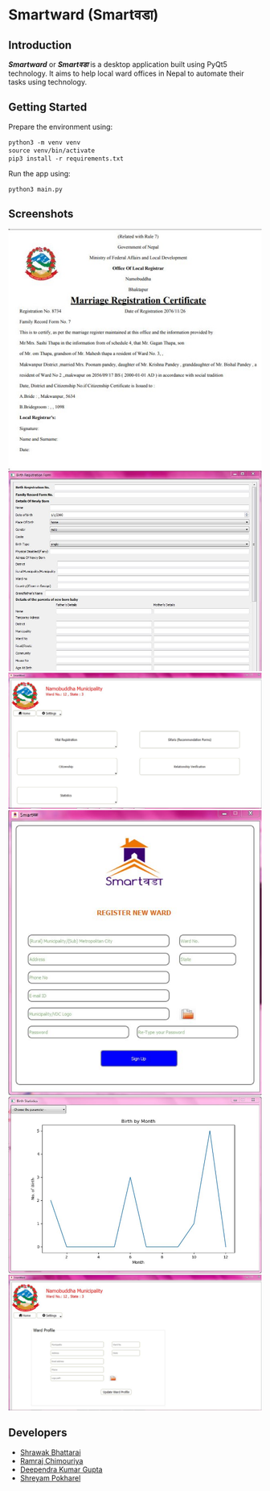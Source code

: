 # Smartward (Smartवडा)

## Introduction

***Smartward*** or ***Smartवडा*** is a desktop application built using PyQt5 technology. It aims to help local ward offices in Nepal to automate their tasks using technology.

## Getting Started

Prepare the environment using:

```
python3 -m venv venv
source venv/bin/activate
pip3 install -r requirements.txt
```

Run the app using:
```
python3 main.py
```

## Screenshots

![](screenshots/certificate.jpg)
![](screenshots/form.jpg)
![](screenshots/mainwindow.jpg)
![](screenshots/signinwindow.jpg)
![](screenshots/statwindow.jpg)
![](screenshots/ward_profile_update.jpg)

## Developers
- [Shrawak Bhattarai](https://github.com/Shrawak)
- [Ramraj Chimouriya](https://github.com/RamrajCh)
- [Deependra Kumar Gupta](https://github.com/Deependra12)
- [Shreyam Pokharel](https://github.com/pshreyam)
